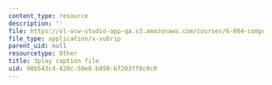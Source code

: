 ```yaml
---
content_type: resource
description: ''
file: https://ol-ocw-studio-app-qa.s3.amazonaws.com/courses/6-004-computation-structures-spring-2017/90b543c4820c50e8b850b7203ff8c0c0_Sj18t7hdbt8.vtt
file_type: application/x-subrip
parent_uid: null
resourcetype: Other
title: 3play caption file
uid: 90b543c4-820c-50e8-b850-b7203ff8c0c0
---
```

